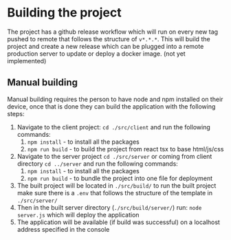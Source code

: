 # Building the project

The project has a github release workflow which will run on every new tag pushed to remote that follows the structure of `v*.*.*`.
This will build the project and create a new release which can be plugged into a remote production server to update or deploy a docker image. (not yet implemented)

## Manual building

Manual building requires the person to have node and npm installed on their device, once that is done they can build the application with the following steps:
1. Navigate to the client project: `cd ./src/client` and run the following commands:
   1. `npm install` - to install all the packages
   2. `npm run build` - to build the project from react tsx to base html/js/css
2. Navigate to the server project `cd ./src/server` or coming from client directory `cd ../server` and run the following commands:
   1. `npm install` - to install all the packages
   2. `npm run build` - to bundle the project into one file for deployment
3. The built project will be located in `./src/build/` to run the built project make sure there is a `.env` that follows the structure of the template in `./src/server/`
4. Then in the built server directory (`./src/build/server/`) run: `node server.js` which will deploy the application
5. The application will be available (if build was successful) on a localhost address specified in the console